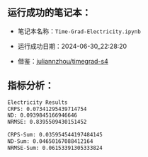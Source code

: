 
## 运行成功的笔记本：

- 笔记本名称：`Time-Grad-Electricity.ipynb`

- 运行成功日期：2024-06-30_22:28:20

- 借鉴：[juliannzhou/timegrad-s4](https://github.com/juliannzhou/timegrad-s4)

## 指标分析：

```txt
Electricity Results
CRPS: 0.07341295439714754
ND: 0.0939845166946646
NRMSE: 0.8395509430151452

CRPS-Sum: 0.035954544197484145
ND-Sum: 0.04650167088412164
NRMSE-Sum: 0.06153391305333824
```